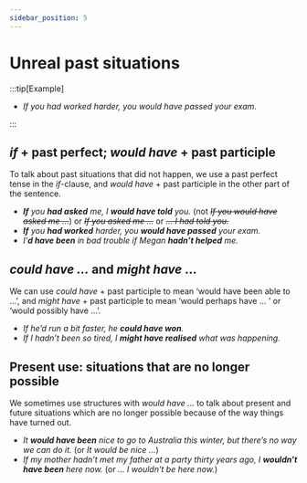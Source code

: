 ```yaml
---
sidebar_position: 5
---
```


# Unreal past situations

:::tip[Example]

- *If you had worked harder, you would have passed your exam.*

:::

## *if* + past perfect; *would have* + past participle

To talk about past situations that did not happen, we use a past perfect tense in the *if*\-clause, and *would have* + past participle in the other part of the sentence.

- ***If** you **had asked** me, I **would have told** you.* (not *~~If you would have asked me …~~*) or *~~If you asked me …~~* or *~~… I had told you.~~*
- ***If** you **had worked** harder, you **would have passed** your exam.*
- *I’**d have been** in bad trouble if Megan **hadn’t helped** me.*

## *could have …* and *might have* …

We can use *could have* + past participle to mean ‘would have been able to …’, and *might have* + past participle to mean ‘would perhaps have … ’ or ‘would possibly have …’.

- *If he’d run a bit faster, he **could have won**.*
- *If I hadn’t been so tired, I **might have realised** what was happening.*

## Present use: situations that are no longer possible

We sometimes use structures with *would have …* to talk about present and future situations which are no longer possible because of the way things have turned out.

- *It **would have been** nice to go to Australia this winter, but there’s no way we can do it.* (or *It would be nice …*)
- *If my mother hadn’t met my father at a party thirty years ago, I **wouldn’t have been** here now.* (or *… I wouldn’t be here now.*)
